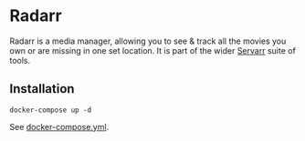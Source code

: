 # Radarr

Radarr is a media manager, allowing you to see & track all the movies you own or are missing in one set location. It is part of the wider [Servarr](https://wiki.servarr.com) suite of tools.

## Installation

```
docker-compose up -d
```

See [docker-compose.yml](./docker-compose.yml).
